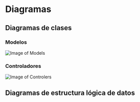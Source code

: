 # Diagramas

## Diagramas de clases

### Modelos
![Image of Models](images/modelos.jpg)

### Controladores
![Image of Controlers](images/controladores.jpg)

## Diagramas de estructura lógica de datos


